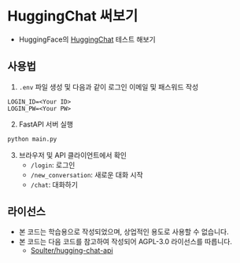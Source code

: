 # HuggingChat 써보기
- HuggingFace의 [HuggingChat](https://huggingface.co/chat/) 테스트 해보기

## 사용법
1. `.env` 파일 생성 및 다음과 같이 로그인 이메일 및 패스워드 작성
```
LOGIN_ID=<Your ID>
LOGIN_PW=<Your PW>
```
2. FastAPI 서버 실행
```bash
python main.py
```

3. 브라우저 및 API 클라이언트에서 확인
   - `/login`: 로그인
   - `/new_conversation`: 새로운 대화 시작
   - `/chat`: 대화하기



## 라이선스
- 본 코드는 학습용으로 작성되었으며, 상업적인 용도로 사용할 수 없습니다.
- 본 코드는 다음 코드를 참고하여 작성되어 AGPL-3.0 라이선스를 따릅니다.
    - [Soulter/hugging-chat-api](https://github.com/Soulter/hugging-chat-api)